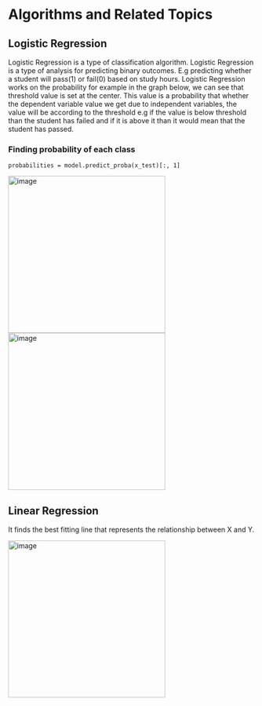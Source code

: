 # Algorithms and Related Topics

## Logistic Regression
Logistic Regression is a type of classification algorithm. Logistic Regression is a type of analysis for predicting binary outcomes. E.g predicting whether a student 
will pass(1) or fail(0) based on study hours. Logistic Regression works on the probability for example in the graph below, we can see that threshold value is set at the center.
This value is a probability that whether the dependent variable value we get due to independent variables, the value will be according to the threshold e.g if the value
is below threshold than the student has failed and if it is above it than it would mean that the student has passed.

### Finding probability of each class

```
probabilities = model.predict_proba(x_test)[:, 1]
```

<img width="320" alt="image" src="https://github.com/AbdulHadi806/Machine-learning-Basic-notes/assets/113926529/cb6bb37d-aaf5-4a47-837e-92db735f44a1">

<img width="320" alt="image" src="https://github.com/AbdulHadi806/Machine-learning-Basic-notes/assets/113926529/801b7946-35f8-432f-80a6-543e6c919f9f">


## Linear Regression
It finds the best fitting line that represents the relationship between X and Y.


<img width="320" alt="image" src="https://github.com/AbdulHadi806/Machine-learning-Basic-notes/assets/113926529/eb7c0bd5-a47c-486d-ac9d-539b9723d7a1">
